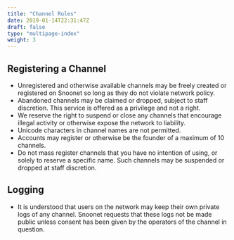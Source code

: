 ```yaml
---
title: "Channel Rules"
date: 2019-01-14T22:31:47Z
draft: false
type: "multipage-index"
weight: 3
---
```


## Registering a Channel

+ Unregistered and otherwise available channels may be freely created or registered on Snoonet so long as they do not violate network policy.
+ Abandoned channels may be claimed or dropped, subject to staff discretion. This service is offered as a privilege and not a right.
+ We reserve the right to suspend or close any channels that encourage illegal activity or otherwise expose the network to liability.
+ Unicode characters in channel names are not permitted.
+ Accounts may register or otherwise be the founder of a maximum of 10 channels.
+ Do not mass register channels that you have no intention of using, or solely to reserve a specific name. Such channels may be suspended or dropped at staff discretion.

## Logging
+ It is understood that users on the network may keep their own private logs of any channel. Snoonet requests that these logs not be made public unless consent has been given by the operators of the channel in question.

